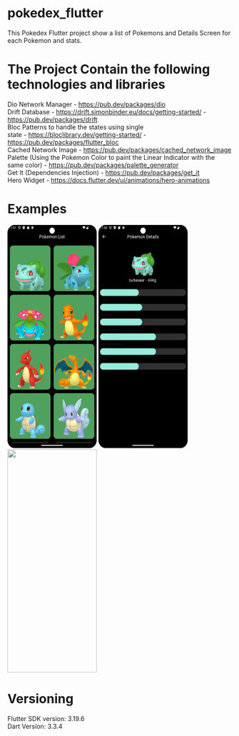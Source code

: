# pokedex_flutter

This Pokedex Flutter project show a list of Pokemons and Details Screen for each Pokemon and stats.

# The Project Contain the following technologies and libraries
Dio Network Manager - https://pub.dev/packages/dio  <br />
Drift Database - https://drift.simonbinder.eu/docs/getting-started/ - https://pub.dev/packages/drift  <br />
Bloc Patterns to handle the states using single  <br />
state - https://bloclibrary.dev/getting-started/ - https://pub.dev/packages/flutter_bloc  <br />
Cached Network Image - https://pub.dev/packages/cached_network_image  <br />
Palette (Using the Pokemon Color to paint the Linear Indicator with the same
color) - https://pub.dev/packages/palette_generator  <br />
Get It (Dependencies Injection) - https://pub.dev/packages/get_it  <br />
Hero Widget - https://docs.flutter.dev/ui/animations/hero-animations  <br />

# Examples

<p align="left">
  <a title="simulator_image"><img src="examples/Screenshot_20240504_235805.png" height="500" width="200"></a>
  <a title="simulator_image"><img src="examples/Screenshot_20240504_235821.png" height="500" width="200"></a>
  <a title="simulator_image"><img src="examples/example_gif.gif" height="500" width="200"></a>
</p>

# Versioning

Flutter SDK version: 3.19.6 <br />
Dart Version: 3.3.4 <br />